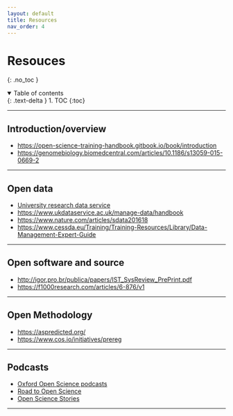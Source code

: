 ```yaml
---
layout: default
title: Resources
nav_order: 4
---
```


# Resouces
{: .no_toc }

<details open markdown="block">
  <summary>
    Table of contents
  </summary>
  {: .text-delta }
1. TOC
{:toc}
</details>

---


## Introduction/overview

- <https://open-science-training-handbook.gitbook.io/book/introduction>
- <https://genomebiology.biomedcentral.com/articles/10.1186/s13059-015-0669-2>

---

## Open data

- [University research data service](https://www.ed.ac.uk/information-services/research-support/research-data-service)
- <https://www.ukdataservice.ac.uk/manage-data/handbook>
- <https://www.nature.com/articles/sdata201618>
- <https://www.cessda.eu/Training/Training-Resources/Library/Data-Management-Expert-Guide>

---

## Open software and source

- <http://igor.pro.br/publica/papers/IST_SysReview_PrePrint.pdf>
- <https://f1000research.com/articles/6-876/v1>

---

## Open Methodology

- <https://aspredicted.org/>
- <https://www.cos.io/initiatives/prereg>

---

## Podcasts

- [Oxford Open Science podcasts](https://podcasts.ox.ac.uk/series/open-science)
- [Road to Open Science](https://www.uu.nl/en/research/utrecht-young-academy/projects/open-science/road-to-open-science-podcast)
- [Open Science Stories](https://player.fm/series/open-science-stories)

---
